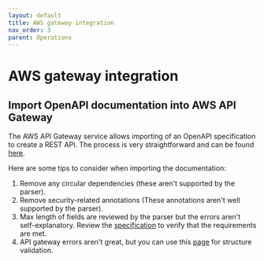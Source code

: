```yaml
---
layout: default
title: AWS gateway integration
nav_order: 3
parent: Operations
---
```


# AWS gateway integration

## Import OpenAPI documentation into AWS API Gateway

The AWS API Gateway service allows importing of an OpenAPI specification to create a REST API. The process is very straightforward and can be found [here](https://docs.aws.amazon.com/apigateway/latest/developerguide/api-gateway-import-api.html).

Here are some tips to consider when importing the documentation:

1. Remove any circular dependencies (these aren't supported by the parser).
2. Remove security-related annotations (These annotations aren't well supported by the parser).
3. Max length of fields are reviewed by the parser but the errors aren't self-explanatory. Review the [specification](https://swagger.io/specification/v2/) to verify that the requirements are met.
4. API gateway errors aren't great, but you can use this [page](https://apidevtools.org/swagger-parser/online/) for structure validation.
